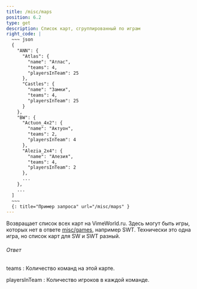 ```yaml
---
title: /misc/maps
position: 6.2
type: get
description: Список карт, сгруппированный по играм
right_code: |
  ~~~ json
  {
    "ANN": {
      "Atlas": {
        "name": "Атлас",
        "teams": 4,
        "playersInTeam": 25
      },
      "Castles": {
        "name": "Замки",
        "teams": 4,
        "playersInTeam": 25
      }
    },
    "BW": {
      "Actuon_4x2": {
        "name": "Актуон",
        "teams": 2,
        "playersInTeam": 4
      },
      "Alezia_2x4": {
        "name": "Алезия",
        "teams": 4,
        "playersInTeam": 2
      },
      ...
    },
    ...
  ]
  ~~~
  {: title="Пример запроса" url="/misc/maps" }
---
```


Возвращает список всех карт на VimeWorld.ru. Здесь могут быть игры, которых нет в ответе [misc/games](#apimisc_games_get), например SWT.
Технически это одна игра, но список карт для SW и SWT разный.

<h6>Ответ</h6>
teams
: Количество команд на этой карте.

playersInTeam
: Количество игроков в каждой команде.
